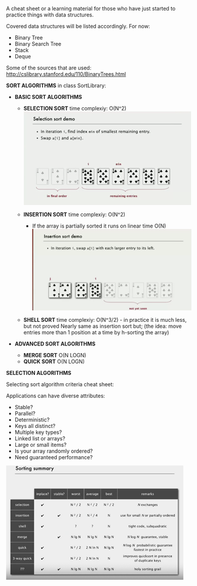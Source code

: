 A cheat sheet or a learning material for those who have just started to practice things with data structures.

Covered data structures will be listed accordingly. For now:

* Binary Tree
* Binary Search Tree
* Stack
* Deque


Some of the sources that are used:
http://cslibrary.stanford.edu/110/BinaryTrees.html

**SORT ALGORITHMS** in class SortLibrary:

* **BASIC SORT ALGORITHMS**

  * **SELECTION SORT**  time complexiy: O(N^2)
![img.png](img.png)
  
  * **INSERTION SORT**  time complexiy: O(N^2)
    * If the array is partially sorted it runs on linear time O(N)
![img_1.png](img_1.png)
      
  * **SHELL SORT** time complexiy: O(N^3/2) - in practice it is much less, but not proved
  Nearly same as insertion sort but;
  (the idea: move entries more than 1 position at a time by h-sorting the array)


* **ADVANCED SORT ALGORITHMS**
  * **MERGE SORT**  O(N LOGN)
  * **QUICK SORT**  O(N LOGN)
  

**SELECTION ALGORITHMS**


Selecting sort algorithm criteria cheat sheet:

Applications can have diverse attributes:
* Stable?
* Parallel?
* Deterministic?
* Keys all distinct?
* Multiple key types?
* Linked list or arrays?
* Large or small items?
* Is your array randomly ordered?
* Need guaranteed performance?

![img_2.png](img_2.png)